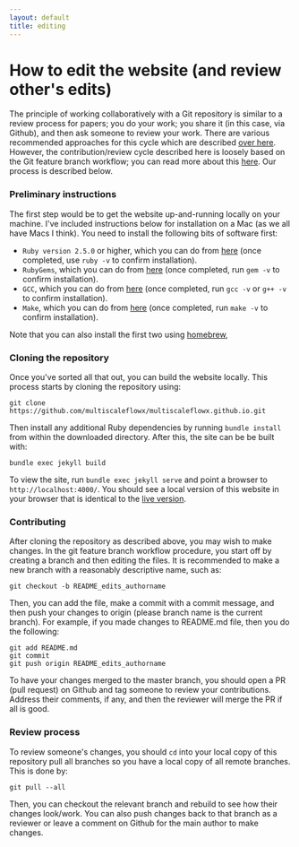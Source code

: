```yaml
---
layout: default
title: editing
---
```


# How to edit the website (and review other's edits)
The principle of working collaboratively with a Git repository is similar to a review process for papers; you do your work; you share it (in this case, via Github), and then ask someone to review your work. There are various recommended approaches for this cycle which are described [over here](https://www.atlassian.com/git/tutorials/comparing-workflows). However, the contribution/review cycle described here is loosely based on the Git feature branch workflow; you can read more about this [here](https://www.atlassian.com/git/tutorials/comparing-workflows/feature-branch-workflow). Our process is described below.

### Preliminary instructions
The first step would be to get the website up-and-running locally on your machine. I've included instructions below for installation on a Mac (as we all have Macs I think). You need to install the following bits of software first:
+ ``Ruby version 2.5.0`` or higher, which you can do from [here](https://www.ruby-lang.org/en/downloads/) (once completed, use ``ruby -v`` to confirm installation). 
+ ``RubyGems``, which you can do from [here](https://rubygems.org/pages/download) (once completed, run ``gem -v`` to confirm installation).
+ ``GCC``, which you can do from [here](https://gcc.gnu.org/install/) (once completed, run ``gcc -v`` or ``g++ -v`` to confirm installation).
+ ``Make``, which you can do from [here](https://www.gnu.org/software/make/) (once completed, run ``make -v`` to confirm installation).

Note that you can also install the first two using [homebrew](https://brew.sh/),


### Cloning the repository

Once you've sorted all that out, you can build the website locally. This process starts by cloning the repository using:

```
git clone https://github.com/multiscaleflowx/multiscaleflowx.github.io.git
```

Then install any additional Ruby dependencies by running `bundle install` from within the downloaded directory.  After this, the site can be be built with:

```
bundle exec jekyll build
```

To view the site, run `bundle exec jekyll serve` and point a browser to `http://localhost:4000/`. You should see a local version of this website in your browser that is identical to the [live version](https://multiscaleflowx.ac.uk/). 

### Contributing

After cloning the repository as described above, you may wish to make changes. In the git feature branch workflow procedure, you start off by creating a branch and then editing the files. It is recommended to make a new branch with a reasonably descriptive name, such as:
```
git checkout -b README_edits_authorname
```
Then, you can add the file, make a commit with a commit message, and then push your changes to origin (please branch name is the current branch). For example, if you made changes to README.md file, then you do the following:
```
git add README.md
git commit
git push origin README_edits_authorname
```
To have your changes merged to the master branch, you should open a PR (pull request) on Github and tag someone to review your contributions. Address their comments, if any, and then the reviewer will merge the PR if all is good.

### Review process
To review someone's changes, you should `cd` into your local copy of this repository pull all branches so you have a local copy of all remote branches. This is done by:
```
git pull --all
```
Then, you can checkout the relevant branch and rebuild to see how their changes look/work. You can also push changes back to that branch as a reviewer or leave a comment on Github for the main author to make changes.